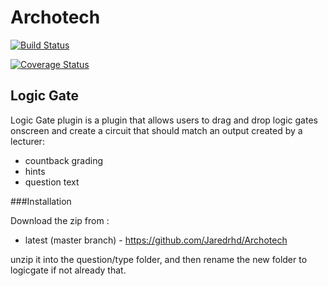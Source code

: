 # Archotech

[![Build Status](https://travis-ci.org/Jaredrhd/Archotech.svg?branch=master)](https://travis-ci.org/Jaredrhd/Archotech)

[![Coverage Status](https://coveralls.io/repos/github/Jaredrhd/Archotech/badge.svg)](https://coveralls.io/github/Jaredrhd/Archotech)


Logic Gate
----------------------

Logic Gate plugin is a plugin that allows users to drag and drop logic gates onscreen and create a circuit that should match an output created by a lecturer:

* countback grading
* hints
* question text

###Installation

Download the zip from :

* latest (master branch) - https://github.com/Jaredrhd/Archotech

unzip it into the question/type folder, and then rename the new folder to logicgate if not already that.
